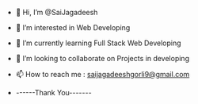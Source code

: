 - 👋 Hi, I’m @SaiJagadeesh
- 👀 I’m interested in Web Developing
- 🌱 I’m currently learning Full Stack Web Developing 
- 💞️ I’m looking to collaborate on Projects in developing
- 📫 How to reach me : saijagadeeshgorli9@gmail.com

- ------Thank You-------
  
